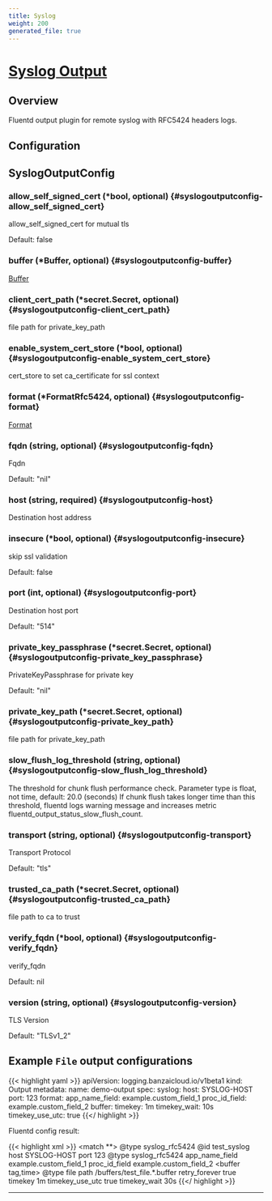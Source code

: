 ```yaml
---
title: Syslog
weight: 200
generated_file: true
---
```


# [Syslog Output](https://github.com/cloudfoundry/fluent-plugin-syslog_rfc5424)
## Overview
 Fluentd output plugin for remote syslog with RFC5424 headers logs.

## Configuration
## SyslogOutputConfig

### allow_self_signed_cert (*bool, optional) {#syslogoutputconfig-allow_self_signed_cert}

allow_self_signed_cert for mutual tls

Default: false

### buffer (*Buffer, optional) {#syslogoutputconfig-buffer}

[Buffer](../buffer/) 


### client_cert_path (*secret.Secret, optional) {#syslogoutputconfig-client_cert_path}

file path for private_key_path 


### enable_system_cert_store (*bool, optional) {#syslogoutputconfig-enable_system_cert_store}

cert_store to set ca_certificate for ssl context 


### format (*FormatRfc5424, optional) {#syslogoutputconfig-format}

[Format](../format_rfc5424/) 


### fqdn (string, optional) {#syslogoutputconfig-fqdn}

Fqdn

Default: "nil"

### host (string, required) {#syslogoutputconfig-host}

Destination host address 


### insecure (*bool, optional) {#syslogoutputconfig-insecure}

skip ssl validation

Default: false

### port (int, optional) {#syslogoutputconfig-port}

Destination host port

Default: "514"

### private_key_passphrase (*secret.Secret, optional) {#syslogoutputconfig-private_key_passphrase}

PrivateKeyPassphrase for private key

Default: "nil"

### private_key_path (*secret.Secret, optional) {#syslogoutputconfig-private_key_path}

file path for private_key_path 


### slow_flush_log_threshold (string, optional) {#syslogoutputconfig-slow_flush_log_threshold}

The threshold for chunk flush performance check. Parameter type is float, not time, default: 20.0 (seconds) If chunk flush takes longer time than this threshold, fluentd logs warning message and increases metric fluentd_output_status_slow_flush_count. 


### transport (string, optional) {#syslogoutputconfig-transport}

Transport Protocol

Default: "tls"

### trusted_ca_path (*secret.Secret, optional) {#syslogoutputconfig-trusted_ca_path}

file path to ca to trust 


### verify_fqdn (*bool, optional) {#syslogoutputconfig-verify_fqdn}

verify_fqdn

Default: nil

### version (string, optional) {#syslogoutputconfig-version}

TLS Version

Default: "TLSv1_2"




## Example `File` output configurations

{{< highlight yaml >}}
apiVersion: logging.banzaicloud.io/v1beta1
kind: Output
metadata:
  name: demo-output
spec:
  syslog:
    host: SYSLOG-HOST
    port: 123
    format:
      app_name_field: example.custom_field_1
      proc_id_field: example.custom_field_2
    buffer:
      timekey: 1m
      timekey_wait: 10s
      timekey_use_utc: true
{{</ highlight >}}

Fluentd config result:

{{< highlight xml >}}
<match **>
	@type syslog_rfc5424
	@id test_syslog
	host SYSLOG-HOST
	port 123
 <format>
   @type syslog_rfc5424
   app_name_field example.custom_field_1
   proc_id_field example.custom_field_2
 </format>
	<buffer tag,time>
	  @type file
	  path /buffers/test_file.*.buffer
	  retry_forever true
	  timekey 1m
	  timekey_use_utc true
	  timekey_wait 30s
	</buffer>
</match>
{{</ highlight >}}


---
